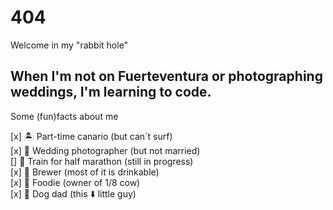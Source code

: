# 404 

Welcome in my "rabbit hole"

When I'm not on Fuerteventura or photographing weddings, I'm learning to code.
---

Some (fun)facts about me

[x] 🏝️ Part-time canario (but can´t surf)  
[x] 💒 Wedding photographer (but not married)  
[]  🏃 Train for half marathon (still in progress)  
[x] 🍺 Brewer (most of it is drinkable)  
[x] 🦐 Foodie (owner of 1/8 cow)  
[x] 🐶  Dog dad (this ⬇️ little guy)  

